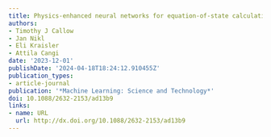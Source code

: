 ```yaml
---
title: Physics-enhanced neural networks for equation-of-state calculations
authors:
- Timothy J Callow
- Jan Nikl
- Eli Kraisler
- Attila Cangi
date: '2023-12-01'
publishDate: '2024-04-18T18:24:12.910455Z'
publication_types:
- article-journal
publication: '*Machine Learning: Science and Technology*'
doi: 10.1088/2632-2153/ad13b9
links:
- name: URL
  url: http://dx.doi.org/10.1088/2632-2153/ad13b9
---
```

